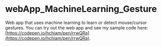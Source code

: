 # webApp_MachineLearning_Gesture
Web app that uses machine learning to learn or detect mouse/cursor gestures.
You can try out the web app and see my sample code here: [https://codepen.io/hchiam/pen/rrwQRa](https://codepen.io/hchiam/pen/rrwQRa).
